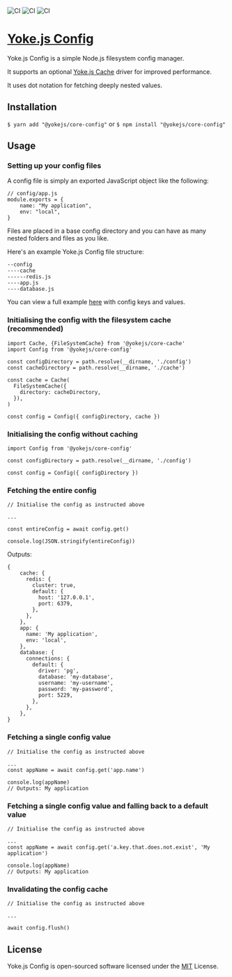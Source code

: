 ![CI](https://github.com/yokejs/core-config/workflows/Build/badge.svg) ![CI](https://github.com/yokejs/core-config/workflows/Tests/badge.svg) ![CI](https://github.com/yokejs/core-config/workflows/Linting/badge.svg)

# [Yoke.js Config](https://github.com/yokejs/core-config)

Yoke.js Config is a simple Node.js filesystem config manager.

It supports an optional [Yoke.js Cache](https://github.com/yokejs/core-cache)
 driver for improved performance.

It uses dot notation for fetching deeply nested values.

## Installation

`$ yarn add "@yokejs/core-config"`
or
`$ npm install "@yokejs/core-config"`

## Usage

### Setting up your config files

A config file is simply an exported JavaScript object like the following:

```
// config/app.js
module.exports = {
    name: "My application",
    env: "local",
}
```

Files are placed in a base config directory and you can
 have as many nested folders and files as you like.

Here's an example Yoke.js Config file structure:

```
--config
----cache
------redis.js
----app.js
----database.js
```

You can view a full example [here](/example) with config keys and values.

### Initialising the config with the filesystem cache (recommended)

```
import Cache, {FileSystemCache} from '@yokejs/core-cache'
import Config from '@yokejs/core-config'

const configDirectory = path.resolve(__dirname, './config')
const cacheDirectory = path.resolve(__dirname, './cache')

const cache = Cache(
  FileSystemCache({
    directory: cacheDirectory,
  }),
)

const config = Config({ configDirectory, cache })
```

### Initialising the config without caching

```
import Config from '@yokejs/core-config'

const configDirectory = path.resolve(__dirname, './config')

const config = Config({ configDirectory })
```

### Fetching the entire config

```
// Initialise the config as instructed above

...

const entireConfig = await config.get()

console.log(JSON.stringify(entireConfig))

```

Outputs:

```
{
    cache: {
      redis: {
        cluster: true,
        default: {
          host: '127.0.0.1',
          port: 6379,
        },
      },
    },
    app: {
      name: 'My application',
      env: 'local',
    },
    database: {
      connections: {
        default: {
          driver: 'pg',
          database: 'my-database',
          username: 'my-username',
          password: 'my-password',
          port: 5229,
        },
      },
    },
}
```

### Fetching a single config value

```
// Initialise the config as instructed above

...
const appName = await config.get('app.name')

console.log(appName)
// Outputs: My application
```

### Fetching a single config value and falling back to a default value

```
// Initialise the config as instructed above

...
const appName = await config.get('a.key.that.does.not.exist', 'My application')

console.log(appName)
// Outputs: My application
```

### Invalidating the config cache

```
// Initialise the config as instructed above

...

await config.flush()
```

## License

Yoke.js Config is open-sourced software licensed under the
[MIT](https://opensource.org/licenses/MIT) License.
